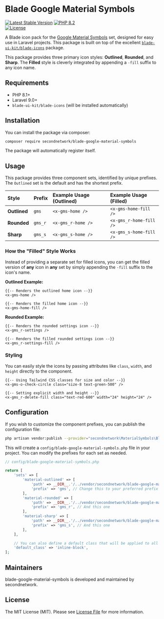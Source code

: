 # Blade Google Material Symbols

[![Latest Stable Version](https://img.shields.io/packagist/v/secondnetwork/blade-google-material-symbols.svg?style=for-the-badge&labelColor=eb4432&color=1A2A2C)](https://github.com/secondnetwork/blade-google-material-symbols)
[![PHP 8.2](https://img.shields.io/badge/v8.2-999999?style=for-the-badge&label=PHP&labelColor=777BB4&color=1A2A2C)](https://php.com)		
[![License](https://img.shields.io/github/license/secondnetwork/blade-google-material-symbols?style=for-the-badge)](https://github.com/secondnetwork/blade-google-material-symbols/blob/main/LICENSE.md)

A Blade icon pack for the [Google Material Symbols](https://fonts.google.com/icons) set, designed for easy use in Laravel projects. This package is built on top of the excellent [`blade-ui-kit/blade-icons`](https://github.com/blade-ui-kit/blade-icons) package.

This package provides three primary icon styles: **Outlined**, **Rounded**, and **Sharp**. The **Filled** style is cleverly integrated by appending a `-fill` suffix to any icon name.

## Requirements

- PHP 8.1+
- Laravel 9.0+
- `blade-ui-kit/blade-icons` (will be installed automatically)

## Installation

You can install the package via composer:

```bash
composer require secondnetwork/blade-google-material-symbols
```

The package will automatically register itself.

## Usage

This package provides three component sets, identified by unique prefixes. The `Outlined` set is the default and has the shortest prefix.

| Style     | Prefix    | Example Usage (Outlined)        | Example Usage (Filled)            |
| :-------- | :-------- | :------------------------------ | :-------------------------------- |
| **Outlined**  | `gms`     | `<x-gms-home />`           | `<x-gms-home-fill />`        |
| **Rounded**   | `gms_r`   | `<x-gms_r-home />`         | `<x-gms_r-home-fill />`      |
| **Sharp**     | `gms_s`   | `<x-gms_s-home />`         | `<x-gms_s-home-fill />`      |

### How the "Filled" Style Works

Instead of providing a separate set for filled icons, you can get the filled version of **any** icon in **any** set by simply appending the `-fill` suffix to the icon's name.

**Outlined Example:**
```blade
{{-- Renders the outlined home icon --}}
<x-gms-home />

{{-- Renders the filled home icon --}}
<x-gms-home-fill />
```

**Rounded Example:**
```blade
{{-- Renders the rounded settings icon --}}
<x-gms_r-settings />

{{-- Renders the filled rounded settings icon --}}
<x-gms_r-settings-fill />
```

### Styling

You can easily style the icons by passing attributes like `class`, `width`, and `height` directly to the component.

```blade
{{-- Using Tailwind CSS classes for size and color --}}
<x-gms-o-check-circle class="size-8 text-green-500" />

{{-- Setting explicit width and height --}}
<x-gms_r-delete-fill class="text-red-600" width="24" height="24" />
```

## Configuration

If you wish to customize the component prefixes, you can publish the configuration file:

```bash
php artisan vendor:publish --provider="secondnetwork\MaterialSymbols\BladeMaterialSymbolsServiceProvider"
```

This will create a `config/blade-google-material-symbols.php` file in your project. You can modify the prefixes for each set as needed.

```php
// config/blade-google-material-symbols.php

return [
    'sets' => [
        'material-outlined' => [
            'path' => __DIR__.'/../vendor/secondnetwork/blade-google-material-symbols/resources/svg/material-outlined',
            'prefix' => 'gms', // Change this to your preferred prefix
        ],
        'material-rounded' => [
            'path' => __DIR__.'/../vendor/secondnetwork/blade-google-material-symbols/resources/svg/material-rounded',
            'prefix' => 'gms_r', // And this one
        ],
        'material-sharp' => [
            'path' => __DIR__.'/../vendor/secondnetwork/blade-google-material-symbols/resources/svg/material-sharp',
            'prefix' => 'gms_s', // And this one
        ],
    ],

    // You can also define a default class that will be applied to all icons.
    'default_class' => 'inline-block',
];
```

## Maintainers

blade-google-material-symbols is developed and maintained by secondnetwork.

## License

The MIT License (MIT). Please see [License File](LICENSE.md) for more information.